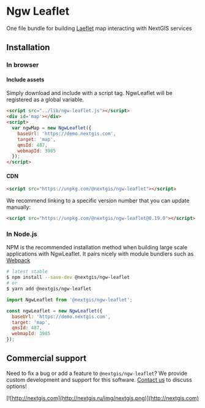 # Ngw Leaflet

One file bundle for building [Laeflet](https://leafletjs.com/) map interacting with NextGIS services

## Installation

### In browser

#### Include assets

Simply download and include with a script tag. NgwLeaflet will be registered as a global variable.

```html
<script src="../lib/ngw-leaflet.js"></script>
<div id='map'></div>
<script>
  var ngwMap = new NgwLeaflet({
    baseUrl: 'https://demo.nextgis.com',
    target: 'map',
    qmsId: 487,
    webmapId: 3985
  });
</script>
```

#### CDN

```html
<script src="https://unpkg.com/@nextgis/ngw-leaflet"></script>
```

We recommend linking to a specific version number that you can update manually:

```html
<script src="https://unpkg.com/@nextgis/ngw-leaflet@0.19.0"></script>
```

### In Node.js

NPM is the recommended installation method when building large scale applications with NgwLeaflet. It pairs nicely with module bundlers such as [Webpack](https://webpack.js.org/)

```bash
# latest stable
$ npm install --save-dev @nextgis/ngw-leaflet
# or
$ yarn add @nextgis/ngw-leaflet
```

```javascript
import NgwLeaflet from '@nextgis/ngw-leaflet';

const ngwLeaflet = new NgwLeaflet({
  baseUrl: 'https://demo.nextgis.com',
  target: 'map',
  qmsId: 487,
  webmapId: 3985
});

```

## Commercial support

Need to fix a bug or add a feature to `@nextgis/ngw-leaflet`? We provide custom development and support for this software. [Contact us](http://nextgis.com/contact/) to discuss options!

[![http://nextgis.com](http://nextgis.ru/img/nextgis.png)](http://nextgis.com)
